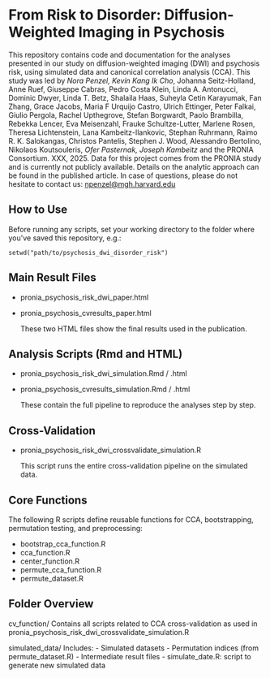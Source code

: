 From Risk to Disorder: Diffusion-Weighted Imaging in Psychosis
===========================

This repository contains code and documentation for the analyses presented 
in our study on diffusion-weighted imaging (DWI) and psychosis risk, using 
simulated data and canonical correlation analysis (CCA).
This study was led by *Nora Penzel, Kevin Kang Ik Cho*, Johanna Seitz-Holland, Anne Ruef, Giuseppe Cabras, Pedro Costa Klein, Linda A. Antonucci, Dominic Dwyer, Linda T. Betz, Shalaila Haas, Suheyla Cetin Karayumak, Fan Zhang, Grace Jacobs, Maria F Urquijo Castro, Ulrich Ettinger, Peter Falkai, Giulio Pergola, Rachel Upthegrove, Stefan Borgwardt, Paolo Brambilla, Rebekka Lencer, Eva Meisenzahl, Frauke Schultze-Lutter, Marlene Rosen, Theresa Lichtenstein, Lana Kambeitz-Ilankovic, Stephan Ruhrmann, Raimo R. K. Salokangas, Christos Pantelis, Stephen J. Wood, Alessandro Bertolino, Nikolaos Koutsouleris, *Ofer Pasternak, Joseph Kambeitz* and the PRONIA Consortium. XXX, 2025.
Data for this project comes from the PRONIA study and is currently not publicly available. Details on the analytic approach can be found in the published article. In case of questions, please do not hesitate to contact us: [npenzel@mgh.harvard.edu](mailto:npenzel@mgh.harvard.edu)

How to Use
----------

Before running any scripts, set your working directory to the folder where 
you've saved this repository, e.g.:

    setwd("path/to/psychosis_dwi_disorder_risk")


Main Result Files
-----------------

- pronia_psychosis_risk_dwi_paper.html
- pronia_psychosis_cvresults_paper.html

  These two HTML files show the final results used in the publication.


Analysis Scripts (Rmd and HTML)
-------------------------------

- pronia_psychosis_risk_dwi_simulation.Rmd / .html
- pronia_psychosis_cvresults_simulation.Rmd / .html

  These contain the full pipeline to reproduce the analyses step by step.


Cross-Validation
----------------

- pronia_psychosis_risk_dwi_crossvalidate_simulation.R

  This script runs the entire cross-validation pipeline on the simulated data.


Core Functions
--------------

The following R scripts define reusable functions for CCA, bootstrapping, 
permutation testing, and preprocessing:

- bootstrap_cca_function.R
- cca_function.R
- center_function.R
- permute_cca_function.R
- permute_dataset.R


Folder Overview
---------------

cv_function/
    Contains all scripts related to CCA cross-validation as used in 
    pronia_psychosis_risk_dwi_crossvalidate_simulation.R

simulated_data/
    Includes:
      - Simulated datasets
      - Permutation indices (from permute_dataset.R)
      - Intermediate result files
      - simulate_date.R: script to generate new simulated data


